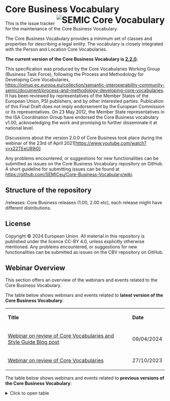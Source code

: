 # Core Business Vocabulary <img align="right" src="/semic-icon-small.png" alt="SEMIC Core Vocabulary" />  

This is the issue tracker for the maintenance of the Core Business Vocabulary.

The Core Business Vocabulary provides a minimum set of classes and properties for describing a legal entity. The vocabulary is closely integrated with the Person and Location Core Vocabularies.

**The current version of the Core Business Vocabulary is [2.2.0](https://semiceu.github.io/Core-Business-Vocabulary/releases/2.2.0/).**

This specification was produced by the Core Vocabularies Working Group (Business Task Force), following the Process and Methodology for Developing Core Vocabularies, https://joinup.ec.europa.eu/collection/semantic-interoperability-community-semic/document/process-and-methodology-developing-core-vocabularies. It has been reviewed by representatives of the Member States of the European Union, PSI publishers, and by other interested parties. Publication of this Final Draft does not imply endorsement by the European Commission or its representatives. On 23 May 2012, the Member State representatives in the ISA Coordination Group have endorsed the Core Business vocabulary v1.00, acknowledging the work and promising to further disseminate it at national level. 

Discussions about the version 2.0.0 of Core Business took place during the webinar of the 23rd of April 2021[https://www.youtube.com/watch?v=x22TEeU89i0]

Any problems encountered, or suggestions for new functionalities can be submitted as issues on the Core Business Vocabulary repository on GitHub. A short guideline for submitting issues can be found at https://github.com/SEMICeu/Core-Business-Vocabulary/wiki.

## Structure of the repository
/releases: Core Business releases (1.00, 2.00 etc), each release might have different distributions.

## License
Copyright © 2024 European Union. All material in this repository is published under the licence CC-BY 4.0, unless explicitly otherwise mentioned. Any problems encountered, or suggestions for new functionalities can be submitted as issues on the CBV repository on GitHub.

## Webinar Overview
This section offers an overview of the webinars and events related to the Core Business Vocabulary.

The table below shows webinars and events related to **latest version of the Core Business Vocabulary**:
<table>  
<tbody>  
<tr>  
<td>  
<p><strong>Title</strong></p>  
</td>  
<td>  
<p><strong>Date</strong></p>  
</td>  
</tr>  
<tr>  
<td>  
<p><a href="https://joinup.ec.europa.eu/collection/semic-support-centre/event/webinar-review-core-vocabularies-and-style-guide-blog-post">Webinar on review of Core Vocabularies and Style Guide Blog post</a></p>  
</td>  
<td>  
<p>09/04/2024</p>  
</td>  
</tr>  
<tr>  
<td>  
<p><a href="https://joinup.ec.europa.eu/collection/semic-support-centre/event/webinar-review-core-vocabularies">Webinar on review of Core Vocabularies</a></p>  
</td>  
<td>  
<p>27/10/2023</p>  
</td>  
</tr>  
</tbody>  
</table>

The table below shows webinars and events related to **previous versions of the Core Business Vocabulary**:
<details closed>
  <summary>Click to open table</summary>
<table>  
<tbody>  
<tr>  
<td>  
<p><strong>Title</strong></p>  
</td>  
<td>  
<p><strong>Date</strong></p>  
</td>  
</tr>  
<tr>  
<td>  
<p><a href="https://joinup.ec.europa.eu/collection/semic-support-centre/event/webinar-core-vocabularies-core-business-core-person-vocabulary-cccev">Webinar on Core Vocabularies: Core Business &amp; Core Person Vocabulary, CCCEV</a></p>  
</td>  
<td>  
<p>21/02/2023</p>  
</td>  
</tr>  
<tr>  
<td>  
<p><a href="https://joinup.ec.europa.eu/collection/semic-support-centre/event/webinar-dedicated-review-core-vocabularies-27th-october-1030-cet">Webinar dedicated to the review of the Core Vocabularies</a></p>  
</td>  
<td>  
<p>27/10/2022</p>  
</td>  
</tr>  
<tr>  
<td>  
<p><a href="https://joinup.ec.europa.eu/collection/semic-support-centre/event/core-vocabularies-revision-webinar-2nd-december-2021">Core Vocabularies revision</a></p>  
</td>  
<td>  
<p>02/12/2021</p>  
</td>  
</tr>  
<tr>  
<td>  
<p><a href="https://joinup.ec.europa.eu/collection/semic-support-centre/event/core-vocabularies-revision-webinar-9th-november-2021">Core Vocabularies revision</a></p>  
</td>  
<td>  
<p>09/11/2021</p>  
</td>  
</tr>  
<tr>  
<td>  
<p><a href="https://joinup.ec.europa.eu/collection/semic-support-centre/event/core-vocabularies-version-200-first-and-second-webinars">Core Vocabularies revision</a></p>  
</td>  
<td>  
<p>20/05/2021</p>  
</td>  
</tr>  
<tr>  
<td>  
<p><a href="https://joinup.ec.europa.eu/collection/semic-support-centre/event/public-review-core-vocabularies-version-200-upcoming-webinar">Public review of the Core Vocabularies Version 2.0.0</a></p>  
</td>  
<td>  
<p>23/04/2021</p>  
</td>  
</tr>  
<tr>  
<td>  
<p><a href="https://joinup.ec.europa.eu/collection/semic-support-centre/event/webinar-implementing-isa2-core-vocabularies-json-ld">Implementing ISA&sup2; Core Vocabularies in JSON-LD</a></p>  
</td>  
<td>  
<p>26/02/2018</p>  
</td>  
</tr>  
</tbody>  
</table>  
</details>
